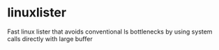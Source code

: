 # linuxlister
Fast linux lister that avoids conventional ls bottlenecks by using system calls directly with large buffer
